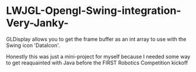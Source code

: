 # LWJGL-Opengl-Swing-integration-Very-Janky-
GLDisplay allows you to get the frame buffer as an int array to use with the Swing icon 'DataIcon'.

Honestly this was just a mini-project for myself because I needed some way to get reaquainted with Java before the FIRST Robotics Competition kickoff
